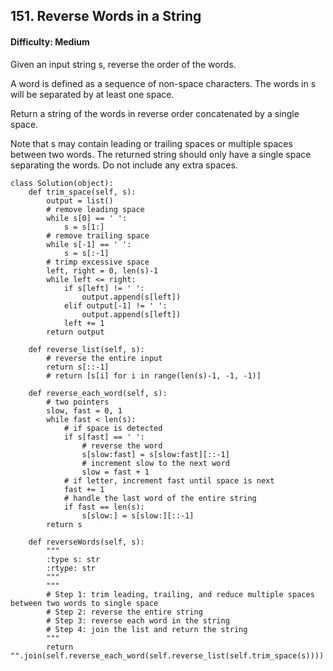 ## 151. Reverse Words in a String


#### Difficulty: Medium


Given an input string s, reverse the order of the words.

A word is defined as a sequence of non-space characters. The words in s will be separated by at least one space.

Return a string of the words in reverse order concatenated by a single space.

Note that s may contain leading or trailing spaces or multiple spaces between two words. The returned string should only have a single space separating the words. Do not include any extra spaces.


```{Python}
class Solution(object):
    def trim_space(self, s):
        output = list()
        # remove leading space
        while s[0] == ' ':
            s = s[1:]
        # remove trailing space
        while s[-1] == ' ':
            s = s[:-1]
        # trimp excessive space
        left, right = 0, len(s)-1        
        while left <= right:
            if s[left] != ' ':
                output.append(s[left])
            elif output[-1] != ' ':
                output.append(s[left])
            left += 1
        return output
                
    def reverse_list(self, s):
        # reverse the entire input
        return s[::-1]
        # return [s[i] for i in range(len(s)-1, -1, -1)]
        
    def reverse_each_word(self, s):
        # two pointers
        slow, fast = 0, 1
        while fast < len(s):
            # if space is detected
            if s[fast] == ' ':
                # reverse the word
                s[slow:fast] = s[slow:fast][::-1]
                # increment slow to the next word
                slow = fast + 1
            # if letter, increment fast until space is next
            fast += 1
            # handle the last word of the entire string
            if fast == len(s):
                s[slow:] = s[slow:][::-1]
        return s
        
    def reverseWords(self, s):
        """
        :type s: str
        :rtype: str
        """
        """
        # Step 1: trim leading, trailing, and reduce multiple spaces between two words to single space
        # Step 2: reverse the entire string
        # Step 3: reverse each word in the string
        # Step 4: join the list and return the string
        """
        return "".join(self.reverse_each_word(self.reverse_list(self.trim_space(s))))
```
